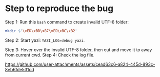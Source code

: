 # Step to reproduce the bug

Step 1: Run this `bash` command to create invalid UTF-8 folder: 
```bash
mkdir $'\xED\xBD\xB7\xED\xBC\xB2'
```
Step 2: Start yazi: `YAZI_LOG=debug yazi`.

Step 3: Hover over the invalid UTF-8 folder, then cut and move it to away from current cwd.
Step 4: Check the log file.



https://github.com/user-attachments/assets/cead63c6-a824-445d-893c-8eb6fde531cd

